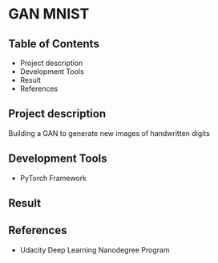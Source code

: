 # GAN MNIST

## Table of Contents
* Project description
* Development Tools
* Result
* References

## Project description
Building a GAN to generate new images of handwritten digits

## Development Tools
* PyTorch Framework

## Result


## References
* Udacity Deep Learning Nanodegree Program
